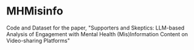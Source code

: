 # MHMisinfo
Code and Dataset for the paper, "Supporters and Skeptics: LLM-based Analysis of Engagement with Mental Health (Mis)Information Content on Video-sharing Platforms"
